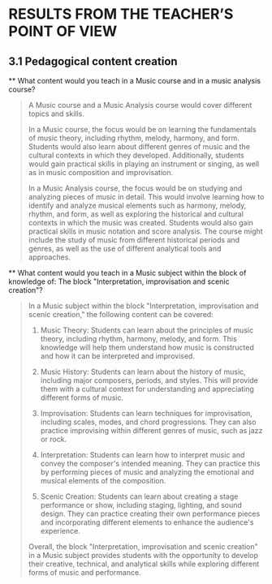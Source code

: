 # RESULTS FROM THE TEACHER’S POINT OF VIEW

## 3.1 Pedagogical content creation

** What content would you teach in a Music course and in a music analysis course?

> A Music course and a Music Analysis course would cover different topics and skills.
> 
> In a Music course, the focus would be on learning the fundamentals of music theory, including rhythm, melody, harmony, and form. Students would also learn about different genres of music and the cultural contexts in which they developed. Additionally, students would gain practical skills in playing an instrument or singing, as well as in music composition and improvisation.
> 
> In a Music Analysis course, the focus would be on studying and analyzing pieces of music in detail. This would involve learning how to identify and analyze musical elements such as harmony, melody, rhythm, and form, as well as exploring the historical and cultural contexts in which the music was created. Students would also gain practical skills in music notation and score analysis. The course might include the study of music from different historical periods and genres, as well as the use of different analytical tools and approaches.


** What content would you teach in a Music subject within the block of knowledge of: The block "Interpretation, improvisation and scenic creation"?

> In a Music subject within the block "Interpretation, improvisation and scenic creation," the following content can be covered:
> 
> 1. Music Theory: Students can learn about the principles of music theory, including rhythm, harmony, melody, and form. This knowledge will help them understand how music is constructed and how it can be interpreted and improvised.
> 
> 2. Music History: Students can learn about the history of music, including major composers, periods, and styles. This will provide them with a cultural context for understanding and appreciating different forms of music.
> 
> 3. Improvisation: Students can learn techniques for improvisation, including scales, modes, and chord progressions. They can also practice improvising within different genres of music, such as jazz or rock.
> 
> 4. Interpretation: Students can learn how to interpret music and convey the composer's intended meaning. They can practice this by performing pieces of music and analyzing the emotional and musical elements of the composition.
> 
> 5. Scenic Creation: Students can learn about creating a stage performance or show, including staging, lighting, and sound design. They can practice creating their own performance pieces and incorporating different elements to enhance the audience's experience.
> 
> Overall, the block "Interpretation, improvisation and scenic creation" in a Music subject provides students with the opportunity to develop their creative, technical, and analytical skills while exploring different forms of music and performance.
